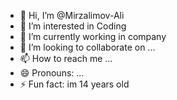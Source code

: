 - 👋 Hi, I’m @Mirzalimov-Ali
- 👀 I’m interested in Coding 
- 🌱 I’m currently working in company
- 💞️ I’m looking to collaborate on ...
- 📫 How to reach me ...
- 😄 Pronouns: ...
- ⚡ Fun fact: im 14 years old

<!---
Mirzalimov-Ali/Mirzalimov-Ali is a ✨ special ✨ repository because its `README.md` (this file) appears on your GitHub profile.
You can click the Preview link to take a look at your changes.
--->
